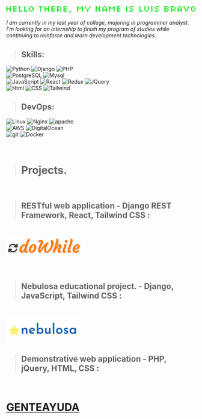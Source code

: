 <img src="https://github.com/brcodev/brcodev/blob/main/hello.svg"> 

<em> I am currently in my last year of college, majoring in programmer analyst. I'm looking for an internship to finish my program of studies while continuing to reinforce and learn development technologies.</em>

> ## Skills: 

![Python](https://img.shields.io/badge/python-FFD342?style=for-the-badge&logo=python&logoColor=3673A5&labelColor=101010) ![Django](https://img.shields.io/badge/django-103E2E?style=for-the-badge&logo=django&labelColor=101010) 
![PHP](https://img.shields.io/badge/php-787CB4?style=for-the-badge&logo=php&labelColor=101010) </br>
![PostgreSQL](https://img.shields.io/badge/postgresql-31648C?style=for-the-badge&logo=postgresql&labelColor=101010) ![Mysql](https://img.shields.io/badge/mysql-E58E01?style=for-the-badge&logo=mysql&logoColor=white&labelColor=101010) </br>
![JavaScript](https://img.shields.io/badge/javascript-F7E018?style=for-the-badge&logo=javascript&labelColor=101010) ![React](https://img.shields.io/badge/react-087EA4?style=for-the-badge&logo=react&labelColor=101010) ![Redux](https://img.shields.io/badge/redux-7747BC?style=for-the-badge&logo=redux&labelColor=101010) ![JQuery](https://img.shields.io/badge/jquery-0268AE?style=for-the-badge&logo=jquery&logoColor=white&labelColor=101010) </br>
![Html](https://img.shields.io/badge/html-E44E21?style=for-the-badge&logo=html5&labelColor=101010) ![CSS](https://img.shields.io/badge/css-2465F1?style=for-the-badge&logo=css3&logoColor=2465F1&labelColor=101010) ![Tailwind](https://img.shields.io/badge/tailwind-35BEF8?style=for-the-badge&logo=tailwindcss&labelColor=101010)


> ## DevOps: 
  
![Linux](https://img.shields.io/badge/linux-101010?style=for-the-badge&logo=linux&logoColor=white&labelColor=101010) ![Nginx](https://img.shields.io/badge/nginx-101010?style=for-the-badge&logo=nginx&labelColor=101010)  ![apache](https://img.shields.io/badge/apache-101010?style=for-the-badge&logo=apache&labelColor=101010) <br>
![AWS](https://img.shields.io/badge/aws-101010?style=for-the-badge&logo=amazonaws&logoColor=FF9900&labelColor=101010) ![DigitalOcean](https://img.shields.io/badge/digitalocean-101010?style=for-the-badge&logo=digitalocean&labelColor=101010) </br>
![git](https://img.shields.io/badge/git-101010?style=for-the-badge&logo=git&labelColor=101010) ![Docker](https://img.shields.io/badge/docker-101010?style=for-the-badge&logo=docker&labelColor=101010) </br>

</br>


> # Projects.

</br>

> ## RESTful web application - Django REST Framework, React, Tailwind CSS : 

</br>

[<img src="https://github.com/brcodev/dowhile/blob/main/src/assets/img/logo.png" width="200">](https://github.com/brcodev/dowhile) </br>

</br>


> ## Nebulosa educational project. - Django, JavaScript, Tailwind CSS : 

</br>

[![logo](https://github.com/brcodev/nebulosa/blob/main/static/img/logo.png)](https://github.com/brcodev/nebulosa) </br>

> ## Demonstrative web application - PHP, jQuery, HTML, CSS : 

</br>

# [GENTEAYUDA](https://github.com/brcodev/genteayuda)  </br>

